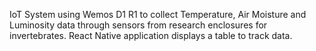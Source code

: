IoT System using Wemos D1 R1 to collect Temperature, Air Moisture and Luminosity data through sensors from research enclosures for invertebrates.
React Native application displays a table to track data.
